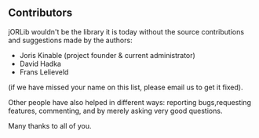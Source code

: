 ## Contributors ##

jORLib wouldn't be the library it is today without the source contributions and suggestions made by the authors:

- Joris Kinable (project founder & current administrator)
- David Hadka
- Frans Lelieveld

(if we have missed your name on this list, please email us to get it fixed).

Other people have also helped in different ways: reporting bugs,requesting features, commenting, and by merely asking very good questions.

Many thanks to all of you.